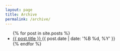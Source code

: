 ```yaml
---
layout: page
title: Archive
permalink: /archive/
---
```

<div class="post-list">
  <ul>
    {% for post in site.posts %}
      <li>
        <a href="{{ post.url }}">
          {{ post.title }}
        </a>
        <time>{{ post.date | date: '%B %d, %Y' }}</time>
      </li>
    {% endfor %}
  </ul>
</div>